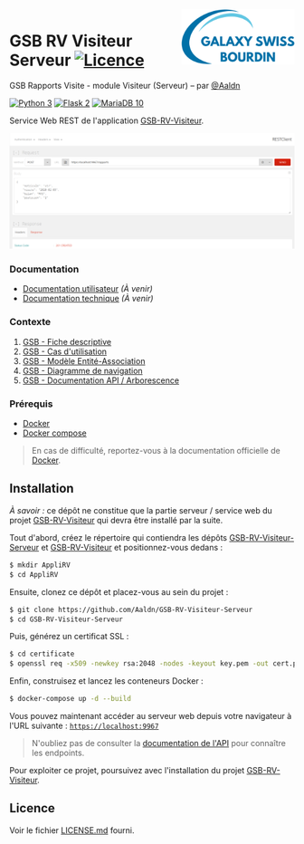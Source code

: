 <img src="app/static/logo.png" align="right" width="200px"/>

GSB RV Visiteur Serveur [![Licence](https://img.shields.io/badge/licence-MIT-2fba00.svg?style=flat-square)](https://github.com/Aaldn/GSB-RV-Visiteur-Serveur/blob/master/LICENSE.md)
========================

GSB Rapports Visite - module Visiteur (Serveur) – par [@Aaldn](https://github.com/Aaldn)

[![Python 3](https://img.shields.io/badge/Python-3.10-3775ab.svg?style=flat-square&logo=python&logoColor=ffffff)](https://www.python.org/)
[![Flask 2](https://img.shields.io/badge/Flask-2.0-ffffff.svg?style=flat-square&logo=flask)](https://flask.palletsprojects.com/en/2.0.x/)
[![MariaDB 10](https://img.shields.io/badge/MariaDB-10.5-c0765a.svg?style=flat-square&logo=mariadb)](https://mariadb.org/)

Service Web REST de l'application [GSB-RV-Visiteur](https://github.com/Aaldn/GSB-RV-Visiteur).

<img src="screenshots/RESTClient.png"></img>

### Documentation

  * [Documentation utilisateur](docs/Documentation-Utilisateur.pdf) _(À venir)_
  * [Documentation technique](docs/Documentation-Technique.pdf) _(À venir)_

### Contexte

1. [GSB - Fiche descriptive](docs/01-GSB-AppliRV-FicheDescriptive.pdf)
2. [GSB - Cas d'utilisation](docs/02-GSB-AppliRV-Visiteur-UC.pdf)
3. [GSB - Modèle Entité-Association](docs/03-GSB-AppliRV-MEA.pdf)
4. [GSB - Diagramme de navigation](docs/04-GSB-AppliRV-Navigation.pdf)
5. [GSB - Documentation API / Arborescence](docs/05-GSB-AppliRV-Documentation-API.pdf)

### Prérequis

  * [Docker](https://docs.docker.com/get-docker)
  * [Docker compose](https://docs.docker.com/compose/install)

> En cas de difficulté, reportez-vous à la documentation officielle de [Docker](https://docs.docker.com/).

## Installation

_À savoir :_ ce dépôt ne constitue que la partie serveur / service web du projet [GSB-RV-Visiteur](https://github.com/Aaldn/GSB-RV-Visiteur) qui devra être installé par la suite.

Tout d'abord, créez le répertoire qui contiendra les dépôts [GSB-RV-Visiteur-Serveur](https://github.com/Aaldn/GSB-RV-Visiteur-Serveur) et [GSB-RV-Visiteur](https://github.com/Aaldn/GSB-RV-Visiteur) et positionnez-vous dedans : 

```bash
$ mkdir AppliRV
$ cd AppliRV
```

Ensuite, clonez ce dépôt et placez-vous au sein du projet :

```bash
$ git clone https://github.com/Aaldn/GSB-RV-Visiteur-Serveur
$ cd GSB-RV-Visiteur-Serveur
```

Puis, générez un certificat SSL :

```bash
$ cd certificate
$ openssl req -x509 -newkey rsa:2048 -nodes -keyout key.pem -out cert.pem -days 365 -config openssl.cnf
```

Enfin, construisez et lancez les conteneurs Docker :

```bash
$ docker-compose up -d --build
```

Vous pouvez maintenant accéder au serveur web depuis votre navigateur à l'URL suivante : [`https://localhost:9967`](https://localhost:9967)

> N'oubliez pas de consulter la [documentation de l'API](docs/05-GSB-AppliRV-Documentation-API.pdf) pour connaître les endpoints.

Pour exploiter ce projet, poursuivez avec l'installation du projet [GSB-RV-Visiteur](https://github.com/Aaldn/GSB-RV-Visiteur).

## Licence

Voir le fichier [LICENSE.md](https://github.com/Aaldn/GSB-RV-Visiteur-Serveur/blob/master/LICENSE.md) fourni.